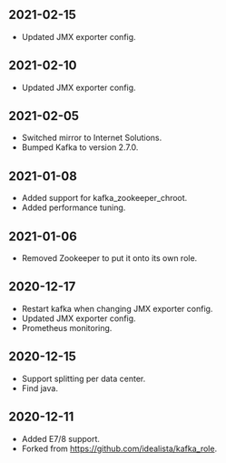 ## 2021-02-15

- Updated JMX exporter config.

## 2021-02-10

- Updated JMX exporter config.

## 2021-02-05

- Switched mirror to Internet Solutions.
- Bumped Kafka to version 2.7.0.

## 2021-01-08

- Added support for kafka_zookeeper_chroot.
- Added performance tuning.

## 2021-01-06

- Removed Zookeeper to put it onto its own role.

## 2020-12-17

- Restart kafka when changing JMX exporter config.
- Updated JMX exporter config.
- Prometheus monitoring.

## 2020-12-15

- Support splitting per data center.
- Find java.

## 2020-12-11

- Added E7/8 support.
- Forked from https://github.com/idealista/kafka_role.

